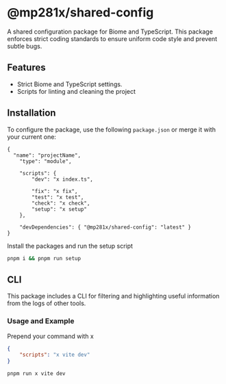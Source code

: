 # @mp281x/shared-config

A shared configuration package for Biome and TypeScript.
This package enforces strict coding standards to ensure uniform code style and prevent subtle bugs.

## Features

- Strict Biome and TypeScript settings.
- Scripts for linting and cleaning the project

## Installation

To configure the package, use the following `package.json` or merge it with your current one:

```jsonc
{
  "name": "projectName",
	"type": "module",

	"scripts": {
        "dev": "x index.ts",

		"fix": "x fix",
        "test": "x test",
		"check": "x check",
		"setup": "x setup"
	},

	"devDependencies": { "@mp281x/shared-config": "latest" }
}
```
Install the packages and run the setup script

```sh
pnpm i && pnpm run setup
```

## CLI

This package includes a CLI for filtering and highlighting useful information from the logs of other tools.

### Usage and Example

Prepend your command with x

```json
{
	"scripts": "x vite dev"
}
```

```sh
pnpm run x vite dev
```
